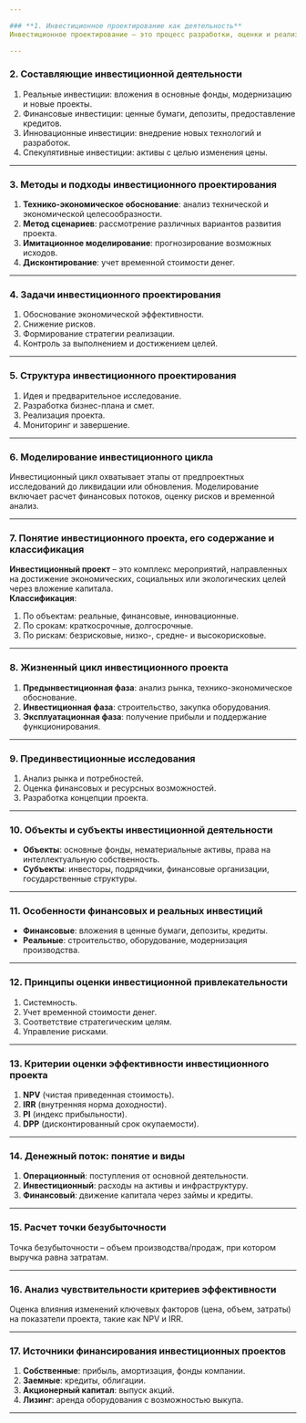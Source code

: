 ```yaml
---

### **1. Инвестиционное проектирование как деятельность**
Инвестиционное проектирование – это процесс разработки, оценки и реализации проектов, направленных на вложение капитала для получения прибыли или иного положительного эффекта. Основные задачи включают обоснование целесообразности, разработку проектной документации и планирование ресурсов.

---
```


### **2. Составляющие инвестиционной деятельности**
1. Реальные инвестиции: вложения в основные фонды, модернизацию и новые проекты.
2. Финансовые инвестиции: ценные бумаги, депозиты, предоставление кредитов.
3. Инновационные инвестиции: внедрение новых технологий и разработок.
4. Спекулятивные инвестиции: активы с целью изменения цены.

---

### **3. Методы и подходы инвестиционного проектирования**
1. **Технико-экономическое обоснование**: анализ технической и экономической целесообразности.
2. **Метод сценариев**: рассмотрение различных вариантов развития проекта.
3. **Имитационное моделирование**: прогнозирование возможных исходов.
4. **Дисконтирование**: учет временной стоимости денег.

---

### **4. Задачи инвестиционного проектирования**
1. Обоснование экономической эффективности.
2. Снижение рисков.
3. Формирование стратегии реализации.
4. Контроль за выполнением и достижением целей.

---

### **5. Структура инвестиционного проектирования**
1. Идея и предварительное исследование.
2. Разработка бизнес-плана и смет.
3. Реализация проекта.
4. Мониторинг и завершение.

---

### **6. Моделирование инвестиционного цикла**
Инвестиционный цикл охватывает этапы от предпроектных исследований до ликвидации или обновления. Моделирование включает расчет финансовых потоков, оценку рисков и временной анализ.

---

### **7. Понятие инвестиционного проекта, его содержание и классификация**
**Инвестиционный проект** – это комплекс мероприятий, направленных на достижение экономических, социальных или экологических целей через вложение капитала.  
**Классификация**:
1. По объектам: реальные, финансовые, инновационные.
2. По срокам: краткосрочные, долгосрочные.
3. По рискам: безрисковые, низко-, средне- и высокорисковые.

---

### **8. Жизненный цикл инвестиционного проекта**
1. **Предынвестиционная фаза**: анализ рынка, технико-экономическое обоснование.
2. **Инвестиционная фаза**: строительство, закупка оборудования.
3. **Эксплуатационная фаза**: получение прибыли и поддержание функционирования.

---

### **9. Прединвестиционные исследования**
1. Анализ рынка и потребностей.
2. Оценка финансовых и ресурсных возможностей.
3. Разработка концепции проекта.

---

### **10. Объекты и субъекты инвестиционной деятельности**
- **Объекты**: основные фонды, нематериальные активы, права на интеллектуальную собственность.
- **Субъекты**: инвесторы, подрядчики, финансовые организации, государственные структуры.

---

### **11. Особенности финансовых и реальных инвестиций**
- **Финансовые**: вложения в ценные бумаги, депозиты, кредиты.
- **Реальные**: строительство, оборудование, модернизация производства.

---

### **12. Принципы оценки инвестиционной привлекательности**
1. Системность.
2. Учет временной стоимости денег.
3. Соответствие стратегическим целям.
4. Управление рисками.

---

### **13. Критерии оценки эффективности инвестиционного проекта**
1. **NPV** (чистая приведенная стоимость).
2. **IRR** (внутренняя норма доходности).
3. **PI** (индекс прибыльности).
4. **DPP** (дисконтированный срок окупаемости).

---

### **14. Денежный поток: понятие и виды**
1. **Операционный**: поступления от основной деятельности.
2. **Инвестиционный**: расходы на активы и инфраструктуру.
3. **Финансовый**: движение капитала через займы и кредиты.

---

### **15. Расчет точки безубыточности**
Точка безубыточности – объем производства/продаж, при котором выручка равна затратам.

---

### **16. Анализ чувствительности критериев эффективности**
Оценка влияния изменений ключевых факторов (цена, объем, затраты) на показатели проекта, такие как NPV и IRR.

---

### **17. Источники финансирования инвестиционных проектов**
1. **Собственные**: прибыль, амортизация, фонды компании.
2. **Заемные**: кредиты, облигации.
3. **Акционерный капитал**: выпуск акций.
4. **Лизинг**: аренда оборудования с возможностью выкупа.

---
